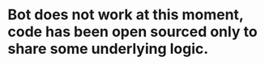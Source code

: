 # Bot does not work at this moment, code has been open sourced only to share some underlying logic.
